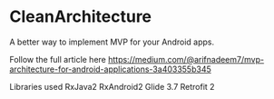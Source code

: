 # CleanArchitecture

A better way to implement MVP for your Android apps.

Follow the full article here 
https://medium.com/@arifnadeem7/mvp-architecture-for-android-applications-3a403355b345

Libraries used
  RxJava2
  RxAndroid2
  Glide 3.7
  Retrofit 2

